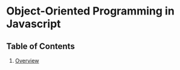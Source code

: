# **Object-Oriented Programming in Javascript**

## **Table of Contents**

1. [Overview](/javascript/oop-in-javascript/overview.md)
